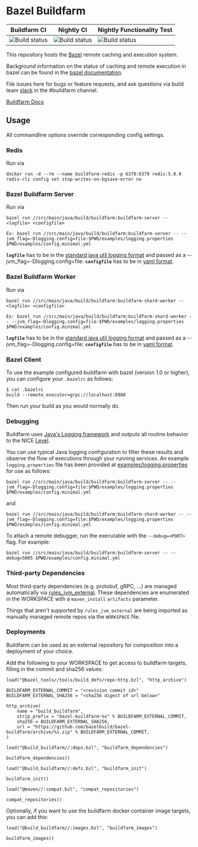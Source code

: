 # Bazel Buildfarm

|Buildfarm CI|Nightly CI|Nightly Functionality Test|
|--|--|--|
| ![Build status](https://badge.buildkite.com/45f4fd4c0cfb95f7705156a4119641c6d5d6c310452d6e65a4.svg?branch=main) |![Build status](https://badge.buildkite.com/d0c1471a98dd7d7123e6c21b57add0e8c2c0552042ea18f02c.svg)|![Build status](https://badge.buildkite.com/e0ac44ec0a8c3473d3d9490600366f1a73e8fa171d4913e9e3.svg)|

This repository hosts the [Bazel](https://bazel.build) remote caching and execution system.

Background information on the status of caching and remote execution in bazel can be
found in the [bazel documentation](https://docs.bazel.build/versions/master/remote-caching.html).

File issues here for bugs or feature requests, and ask questions via build team [slack](https://join.slack.com/t/buildteamworld/shared_invite/zt-4zy8f5j5-KwiJuBoAAUorB_mdQHwF7Q) in the #buildfarm channel.

[Buildfarm Docs](https://bazelbuild.github.io/bazel-buildfarm/)

## Usage

All commandline options override corresponding config settings.

### Redis

Run via

```
docker run -d --rm --name buildfarm-redis -p 6379:6379 redis:5.0.9
redis-cli config set stop-writes-on-bgsave-error no
```

### Bazel Buildfarm Server

Run via

```
bazel run //src/main/java/build/buildfarm:buildfarm-server -- <logfile> <configfile>

Ex: bazel run //src/main/java/build/buildfarm:buildfarm-server -- --jvm_flag=-Dlogging.config=file:$PWD/examples/logging.properties $PWD/examples/config.minimal.yml
```
**`logfile`** has to be in the [standard java util logging format](https://docs.oracle.com/cd/E57471_01/bigData.100/data_processing_bdd/src/rdp_logging_config.html) and passed as a --jvm_flag=-Dlogging.config=file:
**`configfile`** has to be in [yaml format](https://bazelbuild.github.io/bazel-buildfarm/docs/configuration).

### Bazel Buildfarm Worker

Run via

```
bazel run //src/main/java/build/buildfarm:buildfarm-shard-worker -- <logfile> <configfile>

Ex: bazel run //src/main/java/build/buildfarm:buildfarm-shard-worker -- --jvm_flag=-Dlogging.config=file:$PWD/examples/logging.properties $PWD/examples/config.minimal.yml

```
**`logfile`** has to be in the [standard java util logging format](https://docs.oracle.com/cd/E57471_01/bigData.100/data_processing_bdd/src/rdp_logging_config.html) and passed as a --jvm_flag=-Dlogging.config=file:
**`configfile`** has to be in [yaml format](https://bazelbuild.github.io/bazel-buildfarm/docs/configuration).

### Bazel Client

To use the example configured buildfarm with bazel (version 1.0 or higher), you can configure your `.bazelrc` as follows:

```
$ cat .bazelrc
build --remote_executor=grpc://localhost:8980
```

Then run your build as you would normally do.

### Debugging

Buildfarm uses [Java's Logging framework](https://docs.oracle.com/javase/10/core/java-logging-overview.htm) and outputs all routine behavior to the NICE [Level](https://docs.oracle.com/javase/8/docs/api/java/util/logging/Level.html).

You can use typical Java logging configuration to filter these results and observe the flow of executions through your running services.
An example `logging.properties` file has been provided at [examples/logging.properties](examples/logging.properties) for use as follows:

```
bazel run //src/main/java/build/buildfarm:buildfarm-server -- --jvm_flag=-Dlogging.config=file:$PWD/examples/logging.properties $PWD/examples/config.minimal.yml
```

and

```
bazel run //src/main/java/build/buildfarm:buildfarm-shard-worker -- --jvm_flag=-Dlogging.config=file:$PWD/examples/logging.properties $PWD/examples/config.minimal.yml
```

To attach a remote debugger, run the executable with the `--debug=<PORT>` flag. For example:

```
bazel run //src/main/java/build/buildfarm:buildfarm-server -- --debug=5005 $PWD/examples/config.minimal.yml
```


### Third-party Dependencies

Most third-party dependencies (e.g. protobuf, gRPC, ...) are managed automatically via
[rules_jvm_external](https://github.com/bazelbuild/rules_jvm_external). These dependencies are enumerated in
the WORKSPACE with a `maven_install` `artifacts` parameter.

Things that aren't supported by `rules_jvm_external` are being imported as manually managed remote repos via
the `WORKSPACE` file.

### Deployments

Buildfarm can be used as an external repository for composition into a deployment of your choice.

Add the following to your WORKSPACE to get access to buildfarm targets, filling in the commit and sha256 values:

```starlark
load("@bazel_tools//tools/build_defs/repo:http.bzl", "http_archive")

BUILDFARM_EXTERNAL_COMMIT = "<revision commit id>"
BUILDFARM_EXTERNAL_SHA256 = "<sha256 digest of url below>"

http_archive(
    name = "build_buildfarm",
    strip_prefix = "bazel-buildfarm-%s" % BUILDFARM_EXTERNAL_COMMIT,
    sha256 = BUILDFARM_EXTERNAL_SHA256,
    url = "https://github.com/bazelbuild/bazel-buildfarm/archive/%s.zip" % BUILDFARM_EXTERNAL_COMMIT,
)

load("@build_buildfarm//:deps.bzl", "buildfarm_dependencies")

buildfarm_dependencies()

load("@build_buildfarm//:defs.bzl", "buildfarm_init")

buildfarm_init()

load("@maven//:compat.bzl", "compat_repositories")

compat_repositories()
```

Optionally, if you want to use the buildfarm docker container image targets, you can add this:

```starlark
load("@build_buildfarm//:images.bzl", "buildfarm_images")

buildfarm_images()
```
